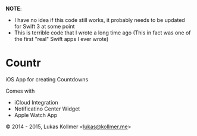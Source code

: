 **NOTE**:
- I have no idea if this code still works, it probably needs to be updated for Swift 3 at some point
- This is terrible code that I wrote a long time ago (This in fact was one of the first "real" Swift apps I ever wrote)

# Countr
iOS App for creating Countdowns

Comes with 
-  iCloud Integration
-  Notificatino Center Widget
-  Apple Watch App

© 2014 - 2015, Lukas Kollmer <[lukas@kollmer.me](mailto:lukas@kollmer.me)>
